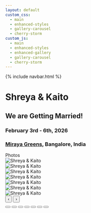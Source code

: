 ```yaml
---
layout: default
custom_css:
  - main
  - enhanced-styles
  - gallery-carousel
  - cherry-storm
custom_js:
  - main
  - enhanced-styles
  - enhanced-gallery
  - gallery-carousel
  - cherry-storm
---
```



{% include navbar.html %}

# <span class="shreya"> Shreya </span> & <span class="kaito"> Kaito </span>

<div class="center-content">
  <div class="wedding-announcement">
    <h2>We are Getting Married!</h2>
    <h3><strong>February 3rd - 6th, 2026</strong></h3>
    <h3><strong><a href="https://www.mirayagreens.com/" target="_blank">Miraya Greens</a>, Bangalore, India</strong></h3>
  </div>
</div>

<div class="sectional-gallery">
  <div class="section-tabs">
    <div class="section-tab active" data-section="select_photos">Photos</div>
  </div>

  <div id="select_photos-section" class="gallery-section active">
    <div class="gallery-counsel" id="select_photos-carousel">
      <div class="carousel-wrapper">
        <div class="carousel-track" id="select_photos-track">
          <div class="carousel-slide">
            <img src="{{ '/assets/select_photos/photo1.jpg' | relative_url }}" alt="Shreya & Kaito" onerror="this.src='./assets/select_photos/photo1.jpg'">
          </div>
          <div class="carousel-slide">
            <img src="{{ '/assets/select_photos/photo2.jpg' | relative_url }}" alt="Shreya & Kaito" onerror="this.src='./assets/select_photos/photo2.jpg'">
          </div>
          <div class="carousel-slide">
            <img src="{{ '/assets/select_photos/photo3.jpg' | relative_url }}" alt="Shreya & Kaito" onerror="this.src='./assets/select_photos/photo3.jpg'">
          </div>
          <div class="carousel-slide">
            <img src="{{ '/assets/select_photos/photo4.jpg' | relative_url }}" alt="Shreya & Kaito" onerror="this.src='./assets/select_photos/photo4.jpg'">
          </div>
          <div class="carousel-slide">
            <img src="{{ '/assets/select_photos/photo5.jpg' | relative_url }}" alt="Shreya & Kaito" onerror="this.src='./assets/select_photos/photo5.jpg'">
          </div>
          <div class="carousel-slide">
            <img src="{{ '/assets/select_photos/photo6.jpg' | relative_url }}" alt="Shreya & Kaito" onerror="this.src='./assets/select_photos/photo6.jpg'">
          </div>
          <div class="carousel-slide">
            <img src="{{ '/assets/select_photos/photo7.jpg' | relative_url }}" alt="Shreya & Kaito" onerror="this.src='./assets/select_photos/photo7.jpg'">
          </div>
        </div>
        <button class="carousel-btn prev-btn" onclick="navigateGalleryCarousel('select_photos', -1)">‹</button>
        <button class="carousel-btn next-btn" onclick="navigateGalleryCarousel('select_photos', 1)">›</button>
      </div>
      <div class="carousel-indicators" id="select_photos-indicators">
        <button class="indicator active" onclick="goToGallerySlide('select_photos', 0)"></button>
        <button class="indicator" onclick="goToGallerySlide('select_photos', 1)"></button>
        <button class="indicator" onclick="goToGallerySlide('select_photos', 2)"></button>
        <button class="indicator" onclick="goToGallerySlide('select_photos', 3)"></button>
        <button class="indicator" onclick="goToGallerySlide('select_photos', 4)"></button>
        <button class="indicator" onclick="goToGallerySlide('select_photos', 5)"></button>
        <button class="indicator" onclick="goToGallerySlide('select_photos', 6)"></button>
      </div>
    </div>
  </div>
</div>

<script>
// Gallery carousel functionality
let galleryCarousels = {
  'select_photos': { currentIndex: 0, totalSlides: 7 }
};

// Section tab functionality - FIXED VERSION
document.addEventListener('DOMContentLoaded', function() {
  const tabs = document.querySelectorAll('.section-tab');
  const sections = document.querySelectorAll('.gallery-section');
  
  console.log('Found tabs:', tabs.length);
  console.log('Found sections:', sections.length);
  
  tabs.forEach(tab => {
    tab.addEventListener('click', function() {
      const sectionId = this.dataset.section;
      console.log('Clicked tab for section:', sectionId);
      
      // Update active tab
      tabs.forEach(t => t.classList.remove('active'));
      this.classList.add('active');
      
      // Update active section
      sections.forEach(s => s.classList.remove('active'));
      const targetSection = document.getElementById(sectionId + '-section');
      console.log('Target section:', targetSection);
      
      if (targetSection) {
        targetSection.classList.add('active');
      } else {
        console.error('Section not found:', sectionId + '-section');
      }
    });
  });
});

function navigateGalleryCarousel(sectionId, direction) {
  const carousel = galleryCarousels[sectionId];
  if (!carousel) {
    console.error('Carousel not found for section:', sectionId);
    return;
  }
  
  let newIndex = carousel.currentIndex + direction;
  
  if (newIndex < 0) newIndex = carousel.totalSlides - 1;
  if (newIndex >= carousel.totalSlides) newIndex = 0;
  
  goToGallerySlide(sectionId, newIndex);
}

function goToGallerySlide(sectionId, slideIndex) {
  const carousel = galleryCarousels[sectionId];
  if (!carousel) {
    console.error('Carousel not found for section:', sectionId);
    return;
  }
  
  carousel.currentIndex = slideIndex;
  
  const track = document.getElementById(sectionId + '-track');
  const indicators = document.querySelectorAll(`#${sectionId}-indicators .indicator`);
  
  if (track) {
    const translateX = -slideIndex * 100;
    track.style.transform = `translateX(${translateX}%)`;
  } else {
    console.error('Track not found:', sectionId + '-track');
  }
  
  // Update indicators
  indicators.forEach((indicator, index) => {
    indicator.classList.toggle('active', index === slideIndex);
  });
}
</script>
